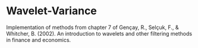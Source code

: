 # Wavelet-Variance
Implementation of methods from chapter 7 of Gençay, R., Selçuk, F., &amp; Whitcher, B. (2002). An introduction to wavelets and other filtering methods in finance and economics.
